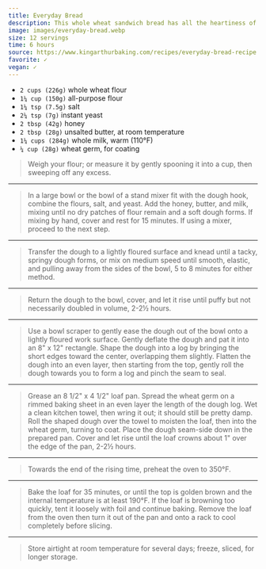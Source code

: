 ```yaml
---
title: Everyday Bread
description: This whole wheat sandwich bread has all the heartiness of whole wheat flour but without any density or bitterness. It’s tender and yielding, flavorful and versatile; slice it up for peanut butter and jelly sandwiches or grilled cheese, or simply smear a piece with butter. 
image: images/everyday-bread.webp
size: 12 servings
time: 6 hours
source: https://www.kingarthurbaking.com/recipes/everyday-bread-recipe
favorite: ✓
vegan: ✓
---
```


* `2 cups (226g)` whole wheat flour
* `1¼ cup (150g)` all-purpose flour
* `1¼ tsp (7.5g)` salt
* `2¼ tsp (7g)` instant yeast
* `2 tbsp (42g)` honey
* `2 tbsp (28g)` unsalted butter, at room temperature
* `1¼ cups (284g)` whole milk, warm (110°F) 
* `¼ cup (28g)` wheat germ, for coating

> Weigh your flour; or measure it by gently spooning it into a cup, then sweeping off any excess.

---

> In a large bowl or the bowl of a stand mixer fit with the dough hook, combine the flours, salt, and yeast. Add the honey, butter, and milk, mixing until no dry patches of flour remain and a soft dough forms. If mixing by hand, cover and rest for 15 minutes. If using a mixer, proceed to the next step. 

---

> Transfer the dough to a lightly floured surface and knead until a tacky, springy dough forms, or mix on medium speed until smooth, elastic, and pulling away from the sides of the bowl, 5 to 8 minutes for either method.

---

> Return the dough to the bowl, cover, and let it rise until puffy but not necessarily doubled in volume, 2-2½ hours.  

---

> Use a bowl scraper to gently ease the dough out of the bowl onto a lightly floured work surface. Gently deflate the dough and pat it into an 8" x 12" rectangle. Shape the dough into a log by bringing the short edges toward the center, overlapping them slightly. Flatten the dough into an even layer, then starting from the top, gently roll the dough towards you to form a log and pinch the seam to seal.

---

> Grease an 8 1/2" x 4 1/2" loaf pan. Spread the wheat germ on a rimmed baking sheet in an even layer the length of the dough log. Wet a clean kitchen towel, then wring it out; it should still be pretty damp. Roll the shaped dough over the towel to moisten the loaf, then into the wheat germ, turning to coat. Place the dough seam-side down in the prepared pan. Cover and let rise until the loaf crowns about 1" over the edge of the pan, 2-2½ hours.

---

> Towards the end of the rising time, preheat the oven to 350°F.

---

> Bake the loaf for 35 minutes, or until the top is golden brown and the internal temperature is at least 190°F. If the loaf is browning too quickly, tent it loosely with foil and continue baking. Remove the loaf from the oven then turn it out of the pan and onto a rack to cool completely before slicing.

---

> Store airtight at room temperature for several days; freeze, sliced, for longer storage.
